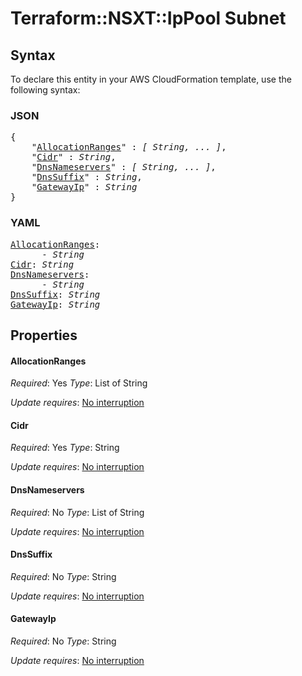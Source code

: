 # Terraform::NSXT::IpPool Subnet

## Syntax

To declare this entity in your AWS CloudFormation template, use the following syntax:

### JSON

<pre>
{
    "<a href="#allocationranges" title="AllocationRanges">AllocationRanges</a>" : <i>[ String, ... ]</i>,
    "<a href="#cidr" title="Cidr">Cidr</a>" : <i>String</i>,
    "<a href="#dnsnameservers" title="DnsNameservers">DnsNameservers</a>" : <i>[ String, ... ]</i>,
    "<a href="#dnssuffix" title="DnsSuffix">DnsSuffix</a>" : <i>String</i>,
    "<a href="#gatewayip" title="GatewayIp">GatewayIp</a>" : <i>String</i>
}
</pre>

### YAML

<pre>
<a href="#allocationranges" title="AllocationRanges">AllocationRanges</a>: <i>
      - String</i>
<a href="#cidr" title="Cidr">Cidr</a>: <i>String</i>
<a href="#dnsnameservers" title="DnsNameservers">DnsNameservers</a>: <i>
      - String</i>
<a href="#dnssuffix" title="DnsSuffix">DnsSuffix</a>: <i>String</i>
<a href="#gatewayip" title="GatewayIp">GatewayIp</a>: <i>String</i>
</pre>

## Properties

#### AllocationRanges

_Required_: Yes
_Type_: List of String

_Update requires_: [No interruption](https://docs.aws.amazon.com/AWSCloudFormation/latest/UserGuide/using-cfn-updating-stacks-update-behaviors.html#update-no-interrupt)

#### Cidr

_Required_: Yes
_Type_: String

_Update requires_: [No interruption](https://docs.aws.amazon.com/AWSCloudFormation/latest/UserGuide/using-cfn-updating-stacks-update-behaviors.html#update-no-interrupt)

#### DnsNameservers

_Required_: No
_Type_: List of String

_Update requires_: [No interruption](https://docs.aws.amazon.com/AWSCloudFormation/latest/UserGuide/using-cfn-updating-stacks-update-behaviors.html#update-no-interrupt)

#### DnsSuffix

_Required_: No
_Type_: String

_Update requires_: [No interruption](https://docs.aws.amazon.com/AWSCloudFormation/latest/UserGuide/using-cfn-updating-stacks-update-behaviors.html#update-no-interrupt)

#### GatewayIp

_Required_: No
_Type_: String

_Update requires_: [No interruption](https://docs.aws.amazon.com/AWSCloudFormation/latest/UserGuide/using-cfn-updating-stacks-update-behaviors.html#update-no-interrupt)

